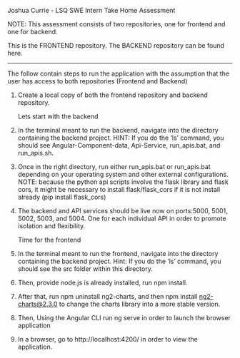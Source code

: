 Joshua Currie - LSQ SWE Intern Take Home Assessment

NOTE: This assessment consists of two repositories, one for frontend and one for backend. 

This is the FRONTEND repository. The BACKEND repository can be found here.

---

The follow contain steps to run the application with the assumption that the user has access to both repositories (Frontend and Backend)

1. Create a local copy of both the frontend repository and backend repository.

   Lets start with the backend

2. In the terminal meant to run the backend, navigate into the directory containing the backend project. 
HINT: If you do the ‘ls’ command, you should see Angular-Component-data, Api-Service, run_apis.bat, and run_apis.sh.

3. Once in the right directory, run either run_apis.bat or run_apis.bat depending on your operating system and other external configurations. 
NOTE: because the python api scripts involve the flask library and flask cors, it might be necessary to install flask/flask_cors if it is not install already (pip install flask_cors)

4. The backend and API services should be live now on ports:5000, 5001, 5002, 5003, and 5004. One for each individual API in order to promote isolation and flexibility.

   Time for the frontend

5. In the terminal meant to run the frontend, navigate into the directory containing the backend project. 
Hint: If you do the ‘ls’ command, you should see the src folder within this directory.

6. Then, provide node.js is already installed, run npm install.

7. After that, run npm uninstall ng2-charts, and then npm install ng2-charts@2.3.0 to change the charts library into a more stable version.

8. Then, Using the Angular CLI run ng serve in order to launch the browser application

9. In a browser, go to http://localhost:4200/ in order to view the application. 
